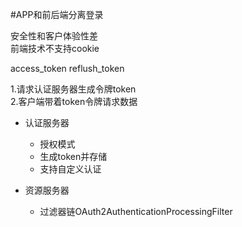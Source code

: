 #APP和前后端分离登录

安全性和客户体验性差  
前端技术不支持cookie


access_token
reflush_token

1.请求认证服务器生成令牌token  
2.客户端带着token令牌请求数据  


- 认证服务器  
    - 授权模式
    - 生成token并存储  
    - 支持自定义认证

- 资源服务器
    - 过滤器链OAuth2AuthenticationProcessingFilter 